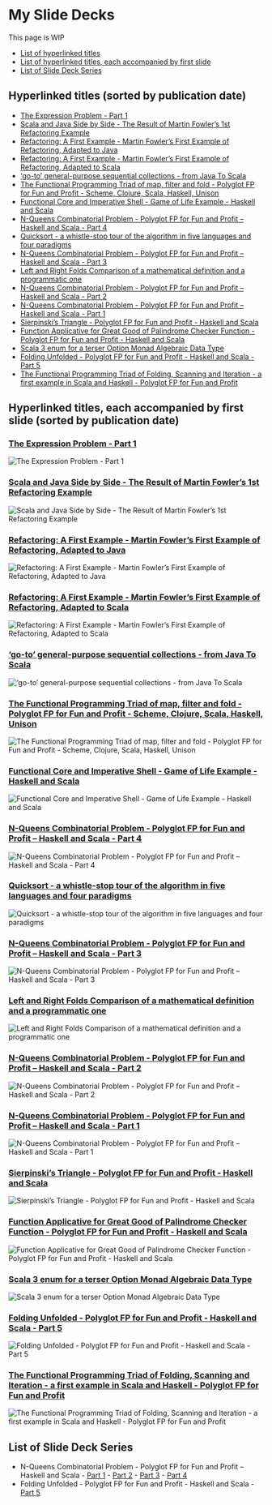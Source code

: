 # My Slide Decks

This page is WIP

* [List of hyperlinked titles](#hyperlinked-title)
* [List of hyperlinked titles, each accompanied by first slide](#hyperlinked-title-plus-first-slide)
* [List of Slide Deck Series](#list-of-slide-deck-series)

## Hyperlinked titles (sorted by publication date) <a name="hyperlinked-title"></a>

* [The Expression Problem - Part 1](https://www.slideshare.net/pjschwarz/the-expression-problem-part-1)
* [Scala and Java Side by Side - The Result of Martin Fowler’s 1st Refactoring Example](https://www.slideshare.net/pjschwarz/side-by-side-scala-and-java-adaptations-of-martin-fowlers-javascript-refactoring-example-251038072)
* [Refactoring: A First Example - Martin Fowler’s First Example of Refactoring, Adapted to Java](https://www.slideshare.net/pjschwarz/refactoring-a-first-example-martin-fowlers-first-example-of-refactoring-adapted-to-java)
* [Refactoring: A First Example - Martin Fowler’s First Example of Refactoring, Adapted to Scala](https://www.slideshare.net/pjschwarz/refactoring-a-first-example-martin-fowlers-first-example-of-refactoring-adapted-to-scala)
* [‘go-to’ general-purpose sequential collections - from Java To Scala](https://www.slideshare.net/pjschwarz/goto-generalpurpose-sequential-collections-from-java-to-scala)
* [The Functional Programming Triad of map, filter and fold - Polyglot FP for Fun and Profit - Scheme, Clojure, Scala, Haskell, Unison](https://www.slideshare.net/pjschwarz/the-functional-programming-triad-of-map-filter-and-fold)
* [Functional Core and Imperative Shell - Game of Life Example - Haskell and Scala](https://www.slideshare.net/pjschwarz/functional-core-and-imperative-shell-game-of-life-example-haskell-and-scala)
* [N-Queens Combinatorial Problem - Polyglot FP for Fun and Profit – Haskell and Scala - Part 4](https://www.slideshare.net/pjschwarz/n-queens-combinatorial-problem-polyglot-fp-for-fun-and-profit-haskell-and-scala-part-4)
* [Quicksort - a whistle-stop tour of the algorithm in five languages and four paradigms](https://www.slideshare.net/pjschwarz/quicksort-a-whistlestop-tour-of-the-algorithm-in-five-languages-and-four-paradigms)
* [N-Queens Combinatorial Problem - Polyglot FP for Fun and Profit – Haskell and Scala - Part 3](https://www.slideshare.net/pjschwarz/nqueens-combinatorial-problem-polyglot-fp-for-fun-and-profit-haskell-and-scala-part-3)
* [Left and Right Folds Comparison of a mathematical definition and a programmatic one](https://www.slideshare.net/pjschwarz/left-and-right-folds-comparison-of-a-mathematical-definition-and-a-programmatic-one-polyglot-fp-for-fun-and-profit-haskell-and-scala)
* [N-Queens Combinatorial Problem - Polyglot FP for Fun and Profit – Haskell and Scala - Part 2](https://www.slideshare.net/pjschwarz/nqueens-combinatorial-problem-polyglot-fp-for-fun-and-profit-haskell-and-scala-part-2)
* [N-Queens Combinatorial Problem - Polyglot FP for Fun and Profit – Haskell and Scala - Part 1](https://www.slideshare.net/pjschwarz/nqueens-combinatorial-problem-polyglot-fp-for-fun-and-profit-haskell-and-scala-part-1)
* [Sierpinski’s Triangle - Polyglot FP for Fun and Profit - Haskell and Scala](https://www.slideshare.net/pjschwarz/sierpinski-triangle-polyglot-fp-for-fun-and-profit-haskell-and-scala)
* [Function Applicative for Great Good of Palindrome Checker Function - Polyglot FP for Fun and Profit - Haskell and Scala](https://www.slideshare.net/pjschwarz/function-applicative-for-great-good-of-palindrome-checker-function-polyglot-fp-for-fun-and-profit-haskell-and-scala)
* [Scala 3 enum for a terser Option Monad Algebraic Data Type](https://www.slideshare.net/pjschwarz/scala-3-enum-for-a-terser-option-monad-algebraic-data-type)
* [Folding Unfolded - Polyglot FP for Fun and Profit - Haskell and Scala - Part 5](https://www.slideshare.net/pjschwarz/https://www.slideshare.net/pjschwarz/folding-unfolded-polyglot-fp-for-fun-and-profit-haskell-and-scala-part-5)
* [The Functional Programming Triad of Folding, Scanning and Iteration - a first example in Scala and Haskell - Polyglot FP for Fun and Profit](https://www.slideshare.net/pjschwarz/the-functional-programming-triad-of-folding-scanning-and-iteration-a-first-example-in-scala-and-haskell-polyglot-fp-for-fun-and-profit)

## Hyperlinked titles, each accompanied by first slide (sorted by publication date) <a name="hyperlinked-title-plus-first-slide"></a>

### [The Expression Problem - Part 1](https://www.slideshare.net/pjschwarz/the-expression-problem-part-1)
![The Expression Problem - Part 1](images/the-expression-problem-part-1.png?raw=true )

### [Scala and Java Side by Side - The Result of Martin Fowler’s 1st Refactoring Example](https://www.slideshare.net/pjschwarz/side-by-side-scala-and-java-adaptations-of-martin-fowlers-javascript-refactoring-example-251038072)
![Scala and Java Side by Side - The Result of Martin Fowler’s 1st Refactoring Example](images/side-by-side-scala-and-java-adaptations-of-martin-fowlers-javascript-refactoring-example.png?raw=true )

### [Refactoring: A First Example - Martin Fowler’s First Example of Refactoring, Adapted to Java](https://www.slideshare.net/pjschwarz/refactoring-a-first-example-martin-fowlers-first-example-of-refactoring-adapted-to-java)
![Refactoring: A First Example - Martin Fowler’s First Example of Refactoring, Adapted to Java](images/refactoring-a-first-example-the-refactoring-example-by-martin-fowler-adapted-to-java.png?raw=true )

### [Refactoring: A First Example - Martin Fowler’s First Example of Refactoring, Adapted to Scala](https://www.slideshare.net/pjschwarz/refactoring-a-first-example-martin-fowlers-first-example-of-refactoring-adapted-to-scala)
![Refactoring: A First Example - Martin Fowler’s First Example of Refactoring, Adapted to Scala](images/refactoring-a-first-example-the-refactoring-example-by-martin-fowler-adapted-to-scala.png?raw=true )

### [‘go-to’ general-purpose sequential collections - from Java To Scala](https://www.slideshare.net/pjschwarz/goto-generalpurpose-sequential-collections-from-java-to-scala)
![‘go-to’ general-purpose sequential collections - from Java To Scala](images/goto-general-purpose-sequential-collections-from-java-to-scala.png?raw=true )

### [The Functional Programming Triad of map, filter and fold - Polyglot FP for Fun and Profit - Scheme, Clojure, Scala, Haskell, Unison](https://www.slideshare.net/pjschwarz/the-functional-programming-triad-of-map-filter-and-fold)
![The Functional Programming Triad of map, filter and fold - Polyglot FP for Fun and Profit - Scheme, Clojure, Scala, Haskell, Unison](images/the-functional-programming-triad-of-map-filter-and-fold.png)

### [Functional Core and Imperative Shell - Game of Life Example - Haskell and Scala](https://www.slideshare.net/pjschwarz/functional-core-and-imperative-shell-game-of-life-example-haskell-and-scala)
![Functional Core and Imperative Shell - Game of Life Example - Haskell and Scala](images/functional-core-and-imperative-shell-game-of-life-example.png)

### [N-Queens Combinatorial Problem - Polyglot FP for Fun and Profit – Haskell and Scala - Part 4](https://www.slideshare.net/pjschwarz/n-queens-combinatorial-problem-polyglot-fp-for-fun-and-profit-haskell-and-scala-part-4)
![N-Queens Combinatorial Problem - Polyglot FP for Fun and Profit – Haskell and Scala - Part 4](images/n-queens-combinatorial-problem-polyglot-fp-for-fun-and-profit–haskell-and-scala-part-4.png)

### [Quicksort - a whistle-stop tour of the algorithm in five languages and four paradigms](https://www.slideshare.net/pjschwarz/quicksort-a-whistlestop-tour-of-the-algorithm-in-five-languages-and-four-paradigms)
![Quicksort - a whistle-stop tour of the algorithm in five languages and four paradigms](images/quicksort-a-whistle-stop-tour-of-the-algorithm-in-five-languages-and-four-paradigms.png)

### [N-Queens Combinatorial Problem - Polyglot FP for Fun and Profit – Haskell and Scala - Part 3](https://www.slideshare.net/pjschwarz/nqueens-combinatorial-problem-polyglot-fp-for-fun-and-profit-haskell-and-scala-part-3)
![N-Queens Combinatorial Problem - Polyglot FP for Fun and Profit – Haskell and Scala - Part 3](images/n-queens-combinatorial-problem-polyglot-fp-for-fun-and-profit–haskell-and-scala-part-3.png)

### [Left and Right Folds Comparison of a mathematical definition and a programmatic one](https://www.slideshare.net/pjschwarz/left-and-right-folds-comparison-of-a-mathematical-definition-and-a-programmatic-one-polyglot-fp-for-fun-and-profit-haskell-and-scala)
![Left and Right Folds Comparison of a mathematical definition and a programmatic one](images/left-and-right-folds-comparison-of-a-mathematical-definition-and-a-programmatic-one.png)

### [N-Queens Combinatorial Problem - Polyglot FP for Fun and Profit – Haskell and Scala - Part 2](https://www.slideshare.net/pjschwarz/nqueens-combinatorial-problem-polyglot-fp-for-fun-and-profit-haskell-and-scala-part-2)
![N-Queens Combinatorial Problem - Polyglot FP for Fun and Profit – Haskell and Scala - Part 2](images/n-queens-combinatorial-problem-polyglot-fp-for-fun-and-profit–haskell-and-scala-part-2.png)

### [N-Queens Combinatorial Problem - Polyglot FP for Fun and Profit – Haskell and Scala - Part 1](https://www.slideshare.net/pjschwarz/nqueens-combinatorial-problem-polyglot-fp-for-fun-and-profit-haskell-and-scala-part-1)
![N-Queens Combinatorial Problem - Polyglot FP for Fun and Profit – Haskell and Scala - Part 1](images/n-queens-combinatorial-problem-polyglot-fp-for-fun-and-profit–haskell-and-scala-part-1.png)

### [Sierpinski’s Triangle - Polyglot FP for Fun and Profit - Haskell and Scala](https://www.slideshare.net/pjschwarz/sierpinski-triangle-polyglot-fp-for-fun-and-profit-haskell-and-scala)
![Sierpinski’s Triangle - Polyglot FP for Fun and Profit - Haskell and Scala](images/sierpinskis-triangle-polyglot-fp-for-fun-and-profit-haskell-and-scala.png)

### [Function Applicative for Great Good of Palindrome Checker Function - Polyglot FP for Fun and Profit - Haskell and Scala](https://www.slideshare.net/pjschwarz/function-applicative-for-great-good-of-palindrome-checker-function-polyglot-fp-for-fun-and-profit-haskell-and-scala)
![Function Applicative for Great Good of Palindrome Checker Function - Polyglot FP for Fun and Profit - Haskell and Scala](images/function-applicative-for-great-good-of-palindrome-checker-function-polyglot-fp-for-fun-and-profit-haskell-and-scala.png)

### [Scala 3 enum for a terser Option Monad Algebraic Data Type](https://www.slideshare.net/pjschwarz/scala-3-enum-for-a-terser-option-monad-algebraic-data-type)
![Scala 3 enum for a terser Option Monad Algebraic Data Type](images/scala-3-enum-for-terser-option-monad-algebraic-data-type.png)

### [Folding Unfolded - Polyglot FP for Fun and Profit - Haskell and Scala - Part 5](https://www.slideshare.net/pjschwarz/folding-unfolded-polyglot-fp-for-fun-and-profit-haskell-and-scala-part-5)
![Folding Unfolded - Polyglot FP for Fun and Profit - Haskell and Scala - Part 5](images/folding-unfolded-polyglot-fp-for-fun-and-profit-haskell-and-scala-part-5.png)

### [The Functional Programming Triad of Folding, Scanning and Iteration - a first example in Scala and Haskell - Polyglot FP for Fun and Profit](https://www.slideshare.net/pjschwarz/the-functional-programming-triad-of-folding-scanning-and-iteration-a-first-example-in-scala-and-haskell-polyglot-fp-for-fun-and-profit)
![The Functional Programming Triad of Folding, Scanning and Iteration - a first example in Scala and Haskell - Polyglot FP for Fun and Profit](images/the-functional-programming-triad-of-folding-scanning-and-iteration-a-first-example-in-scala-and-haskell-polyglot-fp-for-fun-and-profit.png)


## List of Slide Deck Series <a name="list-of-slide-deck-series"></a>

* N-Queens Combinatorial Problem - Polyglot FP for Fun and Profit – Haskell and Scala - 
[Part 1](https://www.slideshare.net/pjschwarz/nqueens-combinatorial-problem-polyglot-fp-for-fun-and-profit-haskell-and-scala-part-1) - 
[Part 2](https://www.slideshare.net/pjschwarz/nqueens-combinatorial-problem-polyglot-fp-for-fun-and-profit-haskell-and-scala-part-2) - 
[Part 3](https://www.slideshare.net/pjschwarz/nqueens-combinatorial-problem-polyglot-fp-for-fun-and-profit-haskell-and-scala-part-3) - 
[Part 4](https://www.slideshare.net/pjschwarz/nqueens-combinatorial-problem-polyglot-fp-for-fun-and-profit-haskell-and-scala-part-4)
* Folding Unfolded - Polyglot FP for Fun and Profit - Haskell and Scala - 
[Part 5](https://www.slideshare.net/pjschwarz/folding-unfolded-polyglot-fp-for-fun-and-profit-haskell-and-scala-part-5)